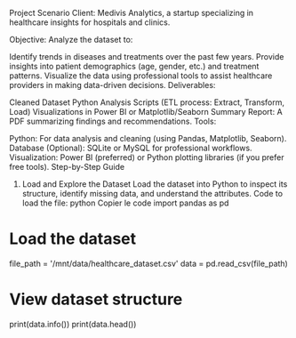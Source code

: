 Project Scenario
Client: Medivis Analytics, a startup specializing in healthcare insights for hospitals and clinics.

Objective:
Analyze the dataset to:

Identify trends in diseases and treatments over the past few years.
Provide insights into patient demographics (age, gender, etc.) and treatment patterns.
Visualize the data using professional tools to assist healthcare providers in making data-driven decisions.
Deliverables:

Cleaned Dataset
Python Analysis Scripts (ETL process: Extract, Transform, Load)
Visualizations in Power BI or Matplotlib/Seaborn
Summary Report: A PDF summarizing findings and recommendations.
Tools:

Python: For data analysis and cleaning (using Pandas, Matplotlib, Seaborn).
Database (Optional): SQLite or MySQL for professional workflows.
Visualization: Power BI (preferred) or Python plotting libraries (if you prefer free tools).
Step-by-Step Guide

1. Load and Explore the Dataset
   Load the dataset into Python to inspect its structure, identify missing data, and understand the attributes.
   Code to load the file:
   python
   Copier le code
   import pandas as pd

# Load the dataset

file_path = '/mnt/data/healthcare_dataset.csv'
data = pd.read_csv(file_path)

# View dataset structure

print(data.info())
print(data.head())
